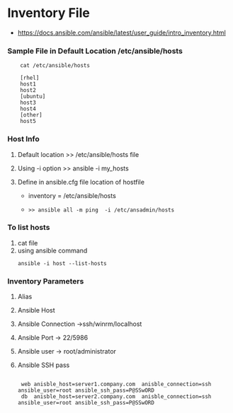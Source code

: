# Inventory File 

  - https://docs.ansible.com/ansible/latest/user_guide/intro_inventory.html

### Sample File in Default Location /etc/ansible/hosts
  ```
      cat /etc/ansible/hosts

      [rhel]
      host1 
      host2
      [ubuntu]
      host3
      host4
      [other]
      host5
  ```
  
### Host Info 
  
  
  1.  Default location >> /etc/ansible/hosts file 
  2.  Using -i option >> ansible -i my_hosts
  3.  Define in ansible.cfg file location of hostfile
      
      - inventory = /etc/ansible/hosts
     
      - `>> ansible all -m ping  -i /etc/ansadmin/hosts`


### To list hosts

  1. cat file
  2. using ansible command
     ```
     ansible -i host --list-hosts 
     ```

### Inventory Parameters
1. Alias
2. Ansible Host
3. Ansible Connection ->ssh/winrm/localhost
4. Ansible Port -> 22/5986
5. Ansible user -> root/administrator
6. Ansible SSH pass


   ```
   
    web anisble_host=server1.company.com  anisble_connection=ssh ansible_user=root ansible_ssh_pass=P@SSwORD
    db  anisble_host=server2.company.com  anisble_connection=ssh ansible_user=root ansible_ssh_pass=P@SSwORD
    
    
   ```

